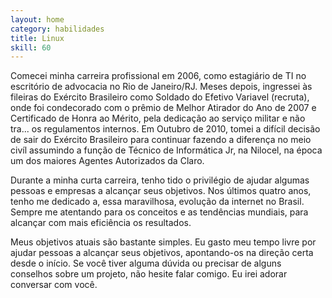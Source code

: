 ```yaml
---
layout: home
category: habilidades
title: Linux
skill: 60
---
```

Comecei minha carreira profissional em 2006, como estagiário de TI no escritório de advocacia no Rio de Janeiro/RJ. Meses depois, ingressei às fileiras do Exército Brasileiro como Soldado do Efetivo Variavel (recruta), onde foi condecorado com o prêmio de Melhor Atirador do Ano de 2007 e Certificado de Honra ao Mérito, pela dedicação ao serviço militar e não tra... os regulamentos internos. Em Outubro de 2010, tomei a difícil decisão de sair do Exército Brasileiro para continuar fazendo a diferença no meio civíl assumindo a função de Técnico de Informática Jr, na Nilocel, na época um dos maiores Agentes Autorizados da Claro.

Durante a minha curta carreira, tenho tido o privilégio de ajudar algumas pessoas e empresas a alcançar seus objetivos. Nos últimos quatro anos, tenho me dedicado a, essa maravilhosa, evolução da internet no Brasil. Sempre me atentando para os conceitos e as tendências mundiais, para alcançar com mais eficiência os resultados.

Meus objetivos atuais são bastante simples. Eu gasto meu tempo livre por ajudar pessoas a alcançar seus objetivos, apontando-os na direção certa desde o início. Se você tiver alguma dúvida ou precisar de alguns conselhos sobre um projeto, não hesite falar comigo. Eu irei adorar conversar com você.